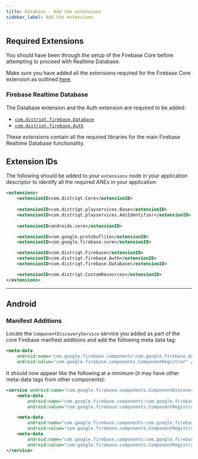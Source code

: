 ```yaml
---
title: Database - Add the extensions
sidebar_label: Add the extensions
---
```



## Required Extensions

You should have been through the setup of the Firebase Core before attempting to proceed with Realtime Database.

Make sure you have added all the extensions required for the Firebase Core extension as outlined [here](../core/add-the-extensions).


### Firebase Realtime Database

The Database extension and the Auth extension are required to be added:

- [`com.distriqt.firebase.Database`](https://github.com/distriqt/ANE-Firebase/raw/master/lib/com.distriqt.firebase.Database.ane)
- [`com.distriqt.firebase.Auth`](https://github.com/distriqt/ANE-Firebase/raw/master/lib/com.distriqt.firebase.Auth.ane)


These extensions contain all the required libraries for the main Firebase Realtime Database functionality.



## Extension IDs

The following should be added to your `extensions` node in your application descriptor to identify all the required ANEs in your application:

```xml
<extensions>
    <extensionID>com.distriqt.Core</extensionID>
    
    <extensionID>com.distriqt.playservices.Base</extensionID>
    <extensionID>com.distriqt.playservices.AdsIdentifier</extensionID>
    
    <extensionID>androidx.core</extensionID>

    <extensionID>com.google.protobuflite</extensionID>
    <extensionID>com.google.firebase.core</extensionID>

    <extensionID>com.distriqt.Firebase</extensionID>
    <extensionID>com.distriqt.firebase.Auth</extensionID>
    <extensionID>com.distriqt.firebase.Database</extensionID>

    <extensionID>com.distriqt.CustomResources</extensionID>
</extensions>
```


---

## Android 

### Manifest Additions

Locate the `ComponentDiscoveryService` service you added as part of the core Firebase manfiest additions and add the following meta data tag:

```xml
<meta-data
    android:name="com.google.firebase.components:com.google.firebase.database.DatabaseRegistrar"
    android:value="com.google.firebase.components.ComponentRegistrar" />
```


It should now appear like the following at a minimum (it may have other meta-data tags from other components):

```xml
<service android:name="com.google.firebase.components.ComponentDiscoveryService" >
    <meta-data
        android:name="com.google.firebase.components:com.google.firebase.database.DatabaseRegistrar"
        android:value="com.google.firebase.components.ComponentRegistrar" />

    <meta-data
        android:name="com.google.firebase.components:com.google.firebase.analytics.connector.internal.AnalyticsConnectorRegistrar"
        android:value="com.google.firebase.components.ComponentRegistrar" />
    <meta-data
        android:name="com.google.firebase.components:com.google.firebase.installations.FirebaseInstallationsRegistrar"
        android:value="com.google.firebase.components.ComponentRegistrar" />
</service>
```




